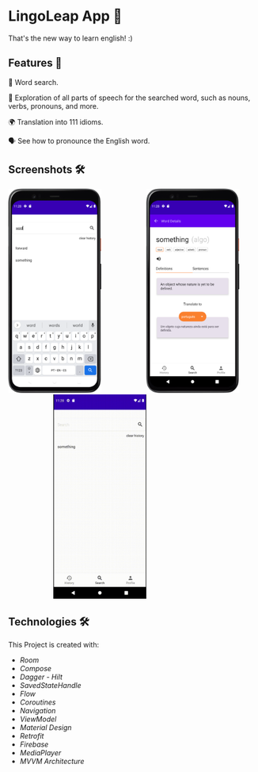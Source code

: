 # LingoLeap App 🍎
That's the new way to learn english! :)

## Features 🔬

🔎 Word search.
> 
📖 Exploration of all parts of speech for the searched word, such as nouns, verbs, pronouns, and more.
> 
🌍 Translation into 111 idioms.
> 
🗣️ See how to pronounce the English word.
>
 ## Screenshots 🛠️
 
<img src="https://github.com/rodrigoliveirac/LingoLeap/blob/master/Screenshot_SearchWord.png" width="188" height="412">$~~~~~~~~~~~~~~~~~~~~~~$ <img src="https://github.com/rodrigoliveirac/LingoLeap/blob/master/Screenshot_WordDetails.png" width="188" height="412"> $~~~~~~~~~~~~~~~~~~~~~~$ <img src="https://github.com/rodrigoliveirac/LingoLeap/blob/master/lastUpdatesLingo.gif" width="188" height="412"> 
	
## Technologies 🛠️
This Project is created with:
* *Room*
* *Compose*
* *Dagger - Hilt*
* *SavedStateHandle*
* *Flow*
* *Coroutines*
* *Navigation*
* *ViewModel*
* *Material Design*
* *Retrofit*
* *Firebase*
* *MediaPlayer*
* *MVVM Architecture*
